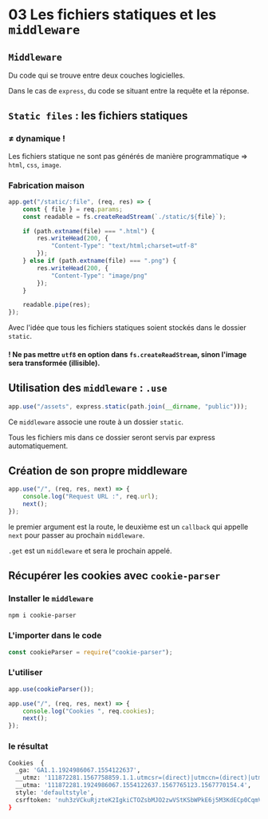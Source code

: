 # 03 Les fichiers statiques et les `middleware`

## `Middleware`

Du code qui se trouve entre deux couches logicielles.

Dans le cas de `express`, du code se situant entre la requête et la réponse.

## `Static files` : les fichiers statiques

### ≠ dynamique !

Les fichiers statique ne sont pas générés de manière programmatique => `html`, `css`, `image`.

### Fabrication maison

```js
app.get("/static/:file", (req, res) => {
    const { file } = req.params;
    const readable = fs.createReadStream(`./static/${file}`);

    if (path.extname(file) === ".html") {
        res.writeHead(200, {
            "Content-Type": "text/html;charset=utf-8"
        });
    } else if (path.extname(file) === ".png") {
        res.writeHead(200, {
            "Content-Type": "image/png"
        });
    }

    readable.pipe(res);
});
```

Avec l'idée que tous les fichiers statiques soient stockés dans le dossier `static`.

#### ! Ne pas mettre `utf8` en option dans `fs.createReadStream`, sinon l'image sera transformée (illisible).

## Utilisation des `middleware` : `.use`

```js
app.use("/assets", express.static(path.join(__dirname, "public")));
```

Ce `middleware` associe une route à un dossier `static`.

Tous les fichiers mis dans ce dossier seront servis par express automatiquement.

## Création de son propre middleware

```js
app.use("/", (req, res, next) => {
    console.log("Request URL :", req.url);
    next();
});
```

le premier argument est la route, le deuxième est un `callback` qui appelle `next` pour passer au prochain `middleware`.

`.get` est un `middleware` et sera le prochain appelé.

## Récupérer les cookies avec `cookie-parser`

### Installer le `middleware`

```bash
npm i cookie-parser
```

### L'importer dans le code

```js
const cookieParser = require("cookie-parser");
```

### L'utiliser

```js
app.use(cookieParser());

app.use("/", (req, res, next) => {
    console.log("Cookies ", req.cookies);
    next();
});
```

### le résultat

```bash
Cookies  {
  _ga: 'GA1.1.1924986067.1554122637',
  __utmz: '111872281.1567758859.1.1.utmcsr=(direct)|utmccn=(direct)|utmcmd=(none)',
  __utma: '111872281.1924986067.1554122637.1567765123.1567770154.4',
  style: 'defaultstyle',
  csrftoken: 'nuh3zVCkuRjzteK2IgkiCTOZsbMJO2zwVStKSbWPkE6j5M3KdECp0CqmVCPh9FMz'
}
```

